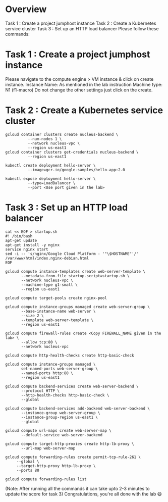 # Overview

Task 1 : Create a project jumphost instance
Task 2 : Create a Kubernetes service cluster
Task 3 : Set up an HTTP load balancer
Please follow these commands:

# Task 1 : Create a project jumphost instance
Please navigate to the compute engine > VM instance & click on create instance. Instance Name: As mentioned in the lab instruction Machine type: N1 (f1-macro) Do not change the other settings just click on the create.

# Task 2 : Create a Kubernetes service cluster
```
gcloud container clusters create nucleus-backend \
          --num-nodes 1 \
          --network nucleus-vpc \
          --region us-east1
gcloud container clusters get-credentials nucleus-backend \
          --region us-east1

kubectl create deployment hello-server \
          --image=gcr.io/google-samples/hello-app:2.0

kubectl expose deployment hello-server \
          --type=LoadBalancer \
          --port <Use port given in the lab>
```

# Task 3 : Set up an HTTP load balancer
```
cat << EOF > startup.sh
#! /bin/bash
apt-get update
apt-get install -y nginx
service nginx start
sed -i -- 's/nginx/Google Cloud Platform - '"\$HOSTNAME"'/' /var/www/html/index.nginx-debian.html
EOF
```
```
gcloud compute instance-templates create web-server-template \
       --metadata-from-file startup-script=startup.sh \
       --network nucleus-vpc \
       --machine-type g1-small \
       --region us-east1

gcloud compute target-pools create nginx-pool

gcloud compute instance-groups managed create web-server-group \
       --base-instance-name web-server \
       --size 2 \
       --template web-server-template \
       --region us-east1

gcloud compute firewall-rules create <Copy FIREWALL_NAME given in the lab> \
       --allow tcp:80 \
       --network nucleus-vpc

gcloud compute http-health-checks create http-basic-check

gcloud compute instance-groups managed \
       set-named-ports web-server-group \
       --named-ports http:80 \
       --region us-east1

gcloud compute backend-services create web-server-backend \
       --protocol HTTP \
       --http-health-checks http-basic-check \
       --global

gcloud compute backend-services add-backend web-server-backend \
       --instance-group web-server-group \
       --instance-group-region us-east1 \
       --global

gcloud compute url-maps create web-server-map \
       --default-service web-server-backend

gcloud compute target-http-proxies create http-lb-proxy \
       --url-map web-server-map

gcloud compute forwarding-rules create permit-tcp-rule-261 \
     --global \
     --target-http-proxy http-lb-proxy \
     --ports 80
```
```
gcloud compute forwarding-rules list
```

(Note: After running all the commands it can take upto 2-3 minutes to update the score for task 3) Congratulations, you're all done with the lab 😄
